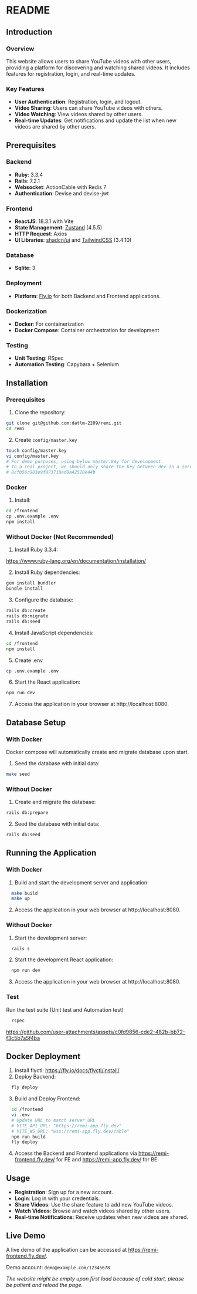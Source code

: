 # README

## Introduction

### Overview
This website allows users to share YouTube videos with other users, providing a platform for discovering and watching shared videos. It includes features for registration, login, and real-time updates.

### Key Features
- **User Authentication**: Registration, login, and logout.
- **Video Sharing**: Users can share YouTube videos with others.
- **Video Watching**: View videos shared by other users.
- **Real-time Updates**: Get notifications and update the list when new videos are shared by other users.

## Prerequisites

### Backend
- **Ruby**: 3.3.4
- **Rails**: 7.2.1
- **Websocket**: ActionCable with Redis 7
- **Authentication**: Devise and devise-jwt

### Frontend
- **ReactJS**: 18.3.1 with Vite
- **State Management**: [Zustand](https://github.com/pmndrs/zustand) (4.5.5)
- **HTTP Request**: Axios
- **UI Libraries**: [shadcn/ui](https://ui.shadcn.com/) and [TailwindCSS](https://tailwindcss.com/) (3.4.10)

### Database
- **Sqlite**: 3

### Deployment
- **Platform**: [Fly.io](https://fly.io/) for both Backend and Frontend applications.

### Dockerization
- **Docker**: For containerization
- **Docker Compose**: Container orchestration for development

### Testing
- **Unit Testing**: RSpec
- **Automation Testing**: Capybara + Selenium

## Installation
### Prerequisites
1. Clone the repository:
  ```bash
  git clone git@github.com:datlm-2209/remi.git
  cd remi
  ```

2. Create `config/master.key`
  ```bash
  touch config/master.key
  vi config/master.key
  # For demo purposes, using below master.key for development.
  # In a real project, we should only share the key between dev in a secure channel and should not be pushed to github.
  # 8cf056c983e9f873718ed8a42520e44b
  ```
### Docker

1. Install:
  ```bash
  cd /frontend
  cp .env.example .env
  npm install
  ```

### Without Docker (Not Recommended)
1. Install Ruby 3.3.4:

  https://www.ruby-lang.org/en/documentation/installation/

2. Install Ruby dependencies:
  ```bash
  gem install bundler
  bundle install
  ```
3. Configure the database:
  ```bash
  rails db:create
  rails db:migrate
  rails db:seed
  ```
4. Install JavaScript dependencies:
  ```bash
  cd /frontend
  npm install
  ```
5.  Create .env
  ```bash
  cp .env.example .env
  ```
6.  Start the React application:
  ```bash
  npm run dev
  ```
7.  Access the application in your browser at http://localhost:8080.

## Database Setup
### With Docker
Docker compose will automatically create and migrate database upon start.
1. Seed the database with initial data:
  ```bash
  make seed
  ```

### Without Docker
1. Create and migrate the database:
  ```bash
  rails db:prepare
  ```
2. Seed the database with initial data:
  ```bash
  rails db:seed
  ```

## Running the Application
### With Docker
1. Build and start the development server and application:
  ```bash
    make build
    make up
  ```
2. Access the application in your web browser at http://localhost:8080.
### Without Docker
1. Start the development server:
  ```bash
    rails s
  ```
2. Start the development React application:
  ```bash
    npm run dev
  ```
3. Access the application in your web browser at http://localhost:8080.
### Test
  Run the test suite (Unit test and Automation test)

  ```bash
    rspec
  ```

https://github.com/user-attachments/assets/c0fd9856-cde2-482b-bb72-f3c5b7a5f4ba

## Docker Deployment
1. Install flyctl:
   https://fly.io/docs/flyctl/install/
2. Deploy Backend:
  ```bash
    fly deploy
  ```
3. Build and Deploy Frontend:
  ```bash
    cd /frontend
    vi .env
    # Update URL to match server URL
    # VITE_API_URL: "https://remi-app.fly.dev"
    # VITE_WS_URL: "wss://remi-app.fly.dev/cable"
    npm run build
    fly deploy
  ```
4. Access the Backend and Frontend applications via https://remi-frontend.fly.dev/ for FE and https://remi-app.fly.dev/ for BE.

## Usage
- **Registration**: Sign up for a new account.
- **Login**: Log in with your credentials.
- **Share Videos**: Use the share feature to add new YouTube videos.
- **Watch Videos**: Browse and watch videos shared by other users.
- **Real-time Notifications**: Receive updates when new videos are shared.

## Live Demo
A live demo of the application can be accessed at https://remi-frontend.fly.dev/.

Demo account: `demo@example.com/12345678`

*The website might be empty upon first load because of cold start, please be patient and reload the page.*

